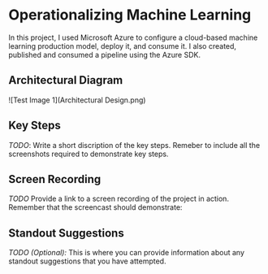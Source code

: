 # Operationalizing Machine Learning
In this project, I used Microsoft Azure to configure a cloud-based machine learning production model, deploy it, and consume it. I also created, published and consumed a pipeline using the Azure SDK.

## Architectural Diagram
![Test Image 1](Architectural Design.png)


## Key Steps
*TODO*: Write a short discription of the key steps. Remeber to include all the screenshots required to demonstrate key steps. 

## Screen Recording
*TODO* Provide a link to a screen recording of the project in action. Remember that the screencast should demonstrate:

## Standout Suggestions
*TODO (Optional):* This is where you can provide information about any standout suggestions that you have attempted.
